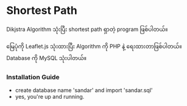 # Shortest Path

Dikjstra Algorithm သုံးပြီး shortest path ရှာတဲ့ program ဖြစ်ပါတယ်။

မြေပုံကို Leaflet.js သုံးထားပြီး
Algorithm ကို PHP နဲ့ ရေးထားတာဖြစ်ပါတယ်။
Database ကို MySQL သုံးပါတယ်။


### Installation Guide
- create database name 'sandar' and import 'sandar.sql'
- yes, you're up and running.
